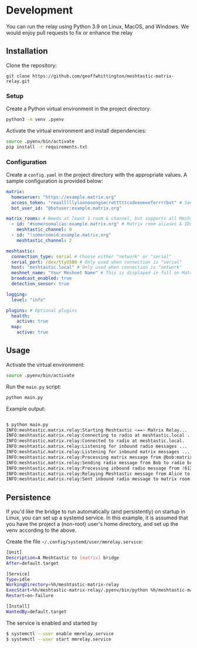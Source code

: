 # Development

You can run the relay using Python 3.9 on Linux, MacOS, and Windows. We would enjoy pull requests to fix or enhance the relay

## Installation

Clone the repository:

```
git clone https://github.com/geoffwhittington/meshtastic-matrix-relay.git
```

### Setup

Create a Python virtual environment in the project directory:

```bash
python3 -m venv .pyenv
```

Activate the virtual environment and install dependencies:

```bash
source .pyenv/bin/activate
pip install -r requirements.txt
```

### Configuration

Create a `config.yaml` in the project directory with the appropriate values. A sample configuration is provided below:

```yaml
matrix:
  homeserver: "https://example.matrix.org"
  access_token: "reaalllllyloooooongsecretttttcodeeeeeeforrrrbot" # See: https://t2bot.io/docs/access_tokens/
  bot_user_id: "@botuser:example.matrix.org"

matrix_rooms: # Needs at least 1 room & channel, but supports all Meshtastic channels
  - id: "#someroomalias:example.matrix.org" # Matrix room aliases & IDs supported
    meshtastic_channel: 0
  - id: "!someroomid:example.matrix.org"
    meshtastic_channel: 2

meshtastic:
  connection_type: serial # Choose either "network" or "serial"
  serial_port: /dev/ttyUSB0 # Only used when connection is "serial"
  host: "meshtastic.local" # Only used when connection is "network"
  meshnet_name: "Your Meshnet Name" # This is displayed in full on Matrix, but is truncated when sent to a Meshnet
  broadcast_enabled: true
  detection_sensor: true

logging:
  level: "info"

plugins: # Optional plugins
  health:
    active: true
  map:
    active: true
```

## Usage

Activate the virtual environment:

```bash
source .pyenv/bin/activate
```

Run the `main.py` script:

```bash
python main.py
```

Example output:

```bash

$ python main.py
INFO:meshtastic.matrix.relay:Starting Meshtastic <==> Matrix Relay...
INFO:meshtastic.matrix.relay:Connecting to radio at meshtastic.local ...
INFO:meshtastic.matrix.relay:Connected to radio at meshtastic.local.
INFO:meshtastic.matrix.relay:Listening for inbound radio messages ...
INFO:meshtastic.matrix.relay:Listening for inbound matrix messages ...
INFO:meshtastic.matrix.relay:Processing matrix message from @bob:matrix.org: Hi Alice!
INFO:meshtastic.matrix.relay:Sending radio message from Bob to radio broadcast
INFO:meshtastic.matrix.relay:Processing inbound radio message from !613501e4 on channel 0
INFO:meshtastic.matrix.relay:Relaying Meshtastic message from Alice to Matrix: [Alice/VeryCoolMeshnet]: Hey Bob!
INFO:meshtastic.matrix.relay:Sent inbound radio message to matrix room: #someroomid:example.matrix.org
```

## Persistence

If you'd like the bridge to run automatically (and persistently) on startup in Linux, you can set up a systemd service.
In this example, it is assumed that you have the project a (non-root) user's home directory, and set up the venv according to the above.

Create the file `~/.config/systemd/user/mmrelay.service`:

```bash
[Unit]
Description=A Meshtastic to [matrix] bridge
After=default.target

[Service]
Type=idle
WorkingDirectory=%h/meshtastic-matrix-relay
ExecStart=%h/meshtastic-matrix-relay/.pyenv/bin/python %h/meshtastic-matrix-relay/main.py
Restart=on-failure

[Install]
WantedBy=default.target
```

The service is enabled and started by

```bash
$ systemctl --user enable mmrelay.service
$ systemctl --user start mmrelay.service
```
